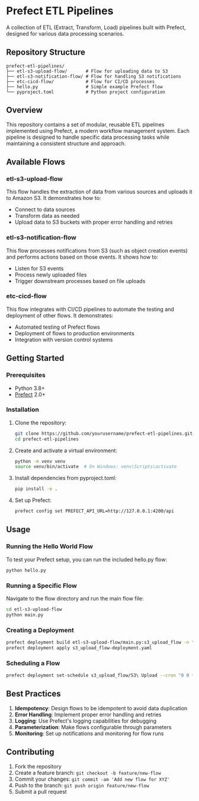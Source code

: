 # Prefect ETL Pipelines

A collection of ETL (Extract, Transform, Load) pipelines built with Prefect, designed for various data processing scenarios.

## Repository Structure

```
prefect-etl-pipelines/
├── etl-s3-upload-flow/       # Flow for uploading data to S3
├── etl-s3-notification-flow/ # Flow for handling S3 notifications
├── etc-cicd-flow/            # Flow for CI/CD processes
├── hello.py                  # Simple example Prefect flow
└── pyproject.toml            # Python project configuration
```

## Overview

This repository contains a set of modular, reusable ETL pipelines implemented using Prefect, a modern workflow management system. Each pipeline is designed to handle specific data processing tasks while maintaining a consistent structure and approach.

## Available Flows

### etl-s3-upload-flow

This flow handles the extraction of data from various sources and uploads it to Amazon S3. It demonstrates how to:
- Connect to data sources
- Transform data as needed
- Upload data to S3 buckets with proper error handling and retries

### etl-s3-notification-flow

This flow processes notifications from S3 (such as object creation events) and performs actions based on those events. It shows how to:
- Listen for S3 events
- Process newly uploaded files
- Trigger downstream processes based on file uploads

### etc-cicd-flow

This flow integrates with CI/CD pipelines to automate the testing and deployment of other flows. It demonstrates:
- Automated testing of Prefect flows
- Deployment of flows to production environments
- Integration with version control systems

## Getting Started

### Prerequisites

- Python 3.8+
- [Prefect](https://www.prefect.io/) 2.0+

### Installation

1. Clone the repository:
   ```bash
   git clone https://github.com/yourusername/prefect-etl-pipelines.git
   cd prefect-etl-pipelines
   ```

2. Create and activate a virtual environment:
   ```bash
   python -m venv venv
   source venv/bin/activate  # On Windows: venv\Scripts\activate
   ```

3. Install dependencies from pyproject.toml:
   ```bash
   pip install -e .
   ```

4. Set up Prefect:
   ```bash
   prefect config set PREFECT_API_URL=http://127.0.0.1:4200/api
   ```

## Usage

### Running the Hello World Flow

To test your Prefect setup, you can run the included hello.py flow:

```bash
python hello.py
```

### Running a Specific Flow

Navigate to the flow directory and run the main flow file:

```bash
cd etl-s3-upload-flow
python main.py
```

### Creating a Deployment

```bash
prefect deployment build etl-s3-upload-flow/main.py:s3_upload_flow -n "S3 Upload" -q default
prefect deployment apply s3_upload_flow-deployment.yaml
```

### Scheduling a Flow

```bash
prefect deployment set-schedule s3_upload_flow/S3\ Upload --cron "0 0 * * *"
```

## Best Practices

1. **Idempotency**: Design flows to be idempotent to avoid data duplication
2. **Error Handling**: Implement proper error handling and retries
3. **Logging**: Use Prefect's logging capabilities for debugging
4. **Parameterization**: Make flows configurable through parameters
5. **Monitoring**: Set up notifications and monitoring for flow runs

## Contributing

1. Fork the repository
2. Create a feature branch: `git checkout -b feature/new-flow`
3. Commit your changes: `git commit -am 'Add new flow for XYZ'`
4. Push to the branch: `git push origin feature/new-flow`
5. Submit a pull request
